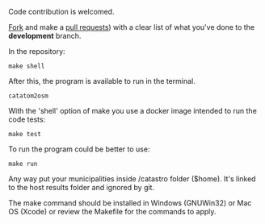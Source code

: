 Code contribution is welcomed.

[Fork](https://help.github.com/articles/fork-a-repo/) and make a [pull requests](http://help.github.com/pull-requests/)) with a clear list of what you've done to the __development__ branch.

In the repository:

    make shell

After this, the program is available to run in the terminal.

    catatom2osm

With the 'shell' option of make you use a docker image intended to run the code tests:

    make test

To run the program could be better to use:

    make run

Any way put your municipalities inside /catastro folder ($home). It's linked to the host results folder and ignored by git.

The make command should be installed in Windows (GNUWin32) or Mac OS (Xcode) or review the Makefile for the commands to apply.
